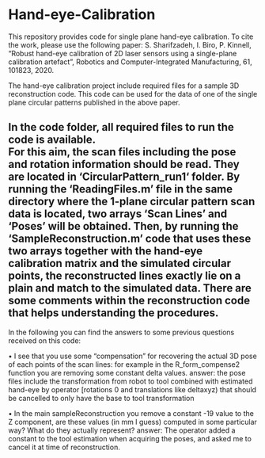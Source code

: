 # Hand-eye-Calibration
This repository provides code for single plane hand-eye calibration. To cite the work, please use the following paper:
S. Sharifzadeh, I. Biro, P. Kinnell, “Robust hand-eye calibration of 2D laser sensors using a single-plane calibration artefact”, 
Robotics and Computer-Integrated Manufacturing, 61, 101823, 2020.

The hand-eye calibration project include required files for a sample 3D reconstruction code. This code can be used for the data of one of the single plane circular patterns 
published in the above paper. 

In the code folder, all required files to run the code is available.  
For this aim, the scan files including the pose and rotation information should be read. They are located in ‘CircularPattern_run1‘ folder. By running the ‘ReadingFiles.m’ file
in the same directory where the 1-plane circular pattern scan data is located, two arrays ‘Scan Lines’ and ‘Poses’ will be obtained.
Then, by running the ‘SampleReconstruction.m’ code that uses these two arrays together with the hand-eye calibration matrix and the simulated circular points, 
the reconstructed lines exactly lie on a plain and match to the simulated data.
There are some comments within the reconstruction code that helps understanding the procedures.
------------------------------------------------------------------------------------------------------
In the following you can find the answers to some previous questions received on this code:

•	I see that you use some “compensation” for recovering the actual 3D pose of each points of the scan lines: for example in the R_form_compense2 function you are removing 
some constant delta values.
answer: the pose files include the transformation from robot to tool combined with estimated hand-eye by operator [rotations 0 and translations like deltaxyz) 
that should be cancelled to only have the base to tool transformation  

•	 In the main sampleReconstruction you remove a constant -19 value to the Z component, are these values (in mm I guess) computed in some particular way? What do they actually
represent? 
answer: The operator added a constant to the tool estimation when acquiring the poses, and asked me to cancel it at time of reconstruction.




